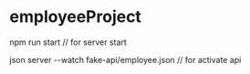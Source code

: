 ﻿# employeeProject

﻿npm run start // for server start

﻿json server --watch fake-api/employee.json // for activate api
